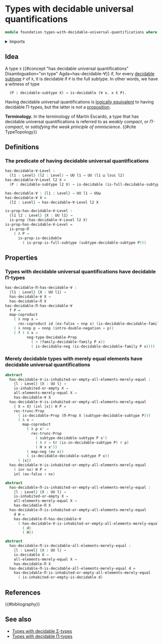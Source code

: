 # Types with decidable universal quantifications

```agda
module foundation.types-with-decidable-universal-quantifications where
```

<details><summary>Imports</summary>

```agda
open import foundation.coproduct-types
open import foundation.decidable-propositions
open import foundation.decidable-subtypes
open import foundation.decidable-type-families
open import foundation.decidable-types
open import foundation.double-negation
open import foundation.empty-types
open import foundation.evaluation-functions
open import foundation.full-subtypes
open import foundation.function-types
open import foundation.functoriality-coproduct-types
open import foundation.mere-equality
open import foundation.negation
open import foundation.propositional-truncations
open import foundation.propositions
open import foundation.transport-along-identifications
open import foundation.types-with-decidable-dependent-product-types
open import foundation.universe-levels

open import logic.propositionally-decidable-types
```

</details>

## Idea

A type `X`
{{#concept "has decidable universal quantifications" Disambiguation="on type" Agda=has-decidable-∀}}
if, for every [decidable subtype](foundation.decidable-subtypes.md) `P` of `X`,
it is decidable if `P` is the full subtype. In other words, we have a witness of
type

```text
  (P : decidable-subtype X) → is-decidable (∀ x. x ∈ P).
```

Having decidable universal quantifications is
[logically equivalent](foundation.logical-equivalences.md) to having decidable
Π-types, but the latter is not a [proposition](foundation-core.propositions.md).

**Terminology.** In the terminology of Martín Escardó, a type that has decidable
universal quantifications is referred to as _weakly compact_, or _Π-compact_, or
_satisfying the weak principle of omniscience_. {{#cite TypeTopology}}

## Definitions

### The predicate of having decidable universal quantifications

```agda
has-decidable-∀-Level :
  {l1 : Level} (l2 : Level) → UU l1 → UU (l1 ⊔ lsuc l2)
has-decidable-∀-Level l2 X =
  (P : decidable-subtype l2 X) → is-decidable (is-full-decidable-subtype P)

has-decidable-∀ : {l1 : Level} → UU l1 → UUω
has-decidable-∀ X =
  {l2 : Level} → has-decidable-∀-Level l2 X

is-prop-has-decidable-∀-Level :
  {l1 l2 : Level} {X : UU l1} →
  is-prop (has-decidable-∀-Level l2 X)
is-prop-has-decidable-∀-Level =
  is-prop-Π
    ( λ P →
      is-prop-is-decidable
        ( is-prop-is-full-subtype (subtype-decidable-subtype P)))
```

## Properties

### Types with decidable universal quantifications have decidable Π-types

```agda
has-decidable-Π-has-decidable-∀ :
  {l1 : Level} {X : UU l1} →
  has-decidable-∀ X →
  has-decidable-Π X
has-decidable-Π-has-decidable-∀
  f P =
  map-coproduct
    ( λ nnp x →
      rec-coproduct id (ex-falso ∘ nnp x) (is-decidable-decidable-family P x))
    ( λ nnnp p → nnnp (intro-double-negation ∘ p))
    ( f ( λ x →
          neg-type-Decidable-Prop
            ( ¬ (family-decidable-family P x))
            ( is-decidable-neg (is-decidable-decidable-family P x))))
```

### Merely decidable types with merely equal elements have decidable universal quantifications

```agda
abstract
  has-decidable-∀-is-inhabited-or-empty-all-elements-merely-equal :
    {l : Level} {X : UU l} →
    is-inhabited-or-empty X →
    all-elements-merely-equal X →
    has-decidable-∀ X
  has-decidable-∀-is-inhabited-or-empty-all-elements-merely-equal
    { X = X} (inl |x|) H P =
    rec-trunc-Prop
      ( is-decidable-Prop (Π-Prop X (subtype-decidable-subtype P)))
      ( λ x →
        map-coproduct
          ( λ p x' →
            rec-trunc-Prop
              ( subtype-decidable-subtype P x')
              ( λ r → tr (is-in-decidable-subtype P) r p)
              ( H x x'))
          ( map-neg (ev x))
          ( is-decidable-decidable-subtype P x))
      ( |x|)
  has-decidable-∀-is-inhabited-or-empty-all-elements-merely-equal
    ( inr nx) H P =
    inl (ex-falso ∘ nx)

abstract
  has-decidable-Π-is-inhabited-or-empty-all-elements-merely-equal :
    {l : Level} {X : UU l} →
    is-inhabited-or-empty X →
    all-elements-merely-equal X →
    has-decidable-Π X
  has-decidable-Π-is-inhabited-or-empty-all-elements-merely-equal
    d H =
    has-decidable-Π-has-decidable-∀
      ( has-decidable-∀-is-inhabited-or-empty-all-elements-merely-equal
        ( d)
        ( H))

abstract
  has-decidable-Π-is-decidable-all-elements-merely-equal :
    {l : Level} {X : UU l} →
    is-decidable X →
    all-elements-merely-equal X →
    has-decidable-Π X
  has-decidable-Π-is-decidable-all-elements-merely-equal d =
    has-decidable-Π-is-inhabited-or-empty-all-elements-merely-equal
      ( is-inhabited-or-empty-is-decidable d)
```

## References

{{#bibliography}}

## See also

- [Types with decidable Σ-types](foundation.types-with-decidable-dependent-pair-types.md)
- [Types with decidable Π-types](foundation.types-with-decidable-dependent-product-types.md)
